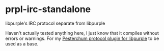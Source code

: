 # prpl-irc-standalone
libpurple's IRC protocol separate from libpurple

Haven't actually tested anything here, I just know that it compiles without errors or warnings. For my [Pesterchum protocol plugin for libpurple](https://github.com/garlic-os/purple-pesterchum) to be used as a base.
